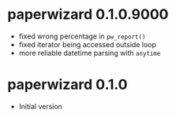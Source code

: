 # paperwizard 0.1.0.9000

* fixed wrong percentage in `pw_report()`
* fixed iterator being accessed outside loop
* more reliable datetime parsing with `anytime`

# paperwizard 0.1.0

* Initial version
